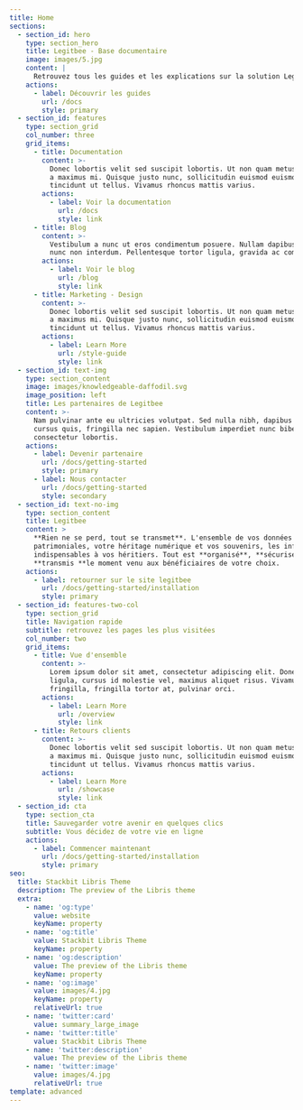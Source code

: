 ```yaml
---
title: Home
sections:
  - section_id: hero
    type: section_hero
    title: Legitbee - Base documentaire
    image: images/5.jpg
    content: |
      Retrouvez tous les guides et les explications sur la solution Legitbee
    actions:
      - label: Découvrir les guides
        url: /docs
        style: primary
  - section_id: features
    type: section_grid
    col_number: three
    grid_items:
      - title: Documentation
        content: >-
          Donec lobortis velit sed suscipit lobortis. Ut non quam metus. Nullam
          a maximus mi. Quisque justo nunc, sollicitudin euismod euismod at,
          tincidunt ut tellus. Vivamus rhoncus mattis varius.
        actions:
          - label: Voir la documentation
            url: /docs
            style: link
      - title: Blog
        content: >-
          Vestibulum a nunc ut eros condimentum posuere. Nullam dapibus quis
          nunc non interdum. Pellentesque tortor ligula, gravida ac commodo eu.
        actions:
          - label: Voir le blog
            url: /blog
            style: link
      - title: Marketing - Design
        content: >-
          Donec lobortis velit sed suscipit lobortis. Ut non quam metus. Nullam
          a maximus mi. Quisque justo nunc, sollicitudin euismod euismod at,
          tincidunt ut tellus. Vivamus rhoncus mattis varius.
        actions:
          - label: Learn More
            url: /style-guide
            style: link
  - section_id: text-img
    type: section_content
    image: images/knowledgeable-daffodil.svg
    image_position: left
    title: Les partenaires de Legitbee
    content: >-
      Nam pulvinar ante eu ultricies volutpat. Sed nulla nibh, dapibus sit amet
      cursus quis, fringilla nec sapien. Vestibulum imperdiet nunc bibendum
      consectetur lobortis.
    actions:
      - label: Devenir partenaire
        url: /docs/getting-started
        style: primary
      - label: Nous contacter
        url: /docs/getting-started
        style: secondary
  - section_id: text-no-img
    type: section_content
    title: Legitbee
    content: >
      **Rien ne se perd, tout se transmet**. L'ensemble de vos données
      patrimoniales, votre héritage numérique et vos souvenirs, les informations
      indispensables à vos héritiers. Tout est **organisé**, **sécurisé**  et
      **transmis **le moment venu aux bénéficiaires de votre choix.
    actions:
      - label: retourner sur le site legitbee
        url: /docs/getting-started/installation
        style: primary
  - section_id: features-two-col
    type: section_grid
    title: Navigation rapide
    subtitle: retrouvez les pages les plus visitées
    col_number: two
    grid_items:
      - title: Vue d'ensemble
        content: >-
          Lorem ipsum dolor sit amet, consectetur adipiscing elit. Donec nisl
          ligula, cursus id molestie vel, maximus aliquet risus. Vivamus in nibh
          fringilla, fringilla tortor at, pulvinar orci.
        actions:
          - label: Learn More
            url: /overview
            style: link
      - title: Retours clients
        content: >-
          Donec lobortis velit sed suscipit lobortis. Ut non quam metus. Nullam
          a maximus mi. Quisque justo nunc, sollicitudin euismod euismod at,
          tincidunt ut tellus. Vivamus rhoncus mattis varius.
        actions:
          - label: Learn More
            url: /showcase
            style: link
  - section_id: cta
    type: section_cta
    title: Sauvegarder votre avenir en quelques clics
    subtitle: Vous décidez de votre vie en ligne
    actions:
      - label: Commencer maintenant
        url: /docs/getting-started/installation
        style: primary
seo:
  title: Stackbit Libris Theme
  description: The preview of the Libris theme
  extra:
    - name: 'og:type'
      value: website
      keyName: property
    - name: 'og:title'
      value: Stackbit Libris Theme
      keyName: property
    - name: 'og:description'
      value: The preview of the Libris theme
      keyName: property
    - name: 'og:image'
      value: images/4.jpg
      keyName: property
      relativeUrl: true
    - name: 'twitter:card'
      value: summary_large_image
    - name: 'twitter:title'
      value: Stackbit Libris Theme
    - name: 'twitter:description'
      value: The preview of the Libris theme
    - name: 'twitter:image'
      value: images/4.jpg
      relativeUrl: true
template: advanced
---
```

